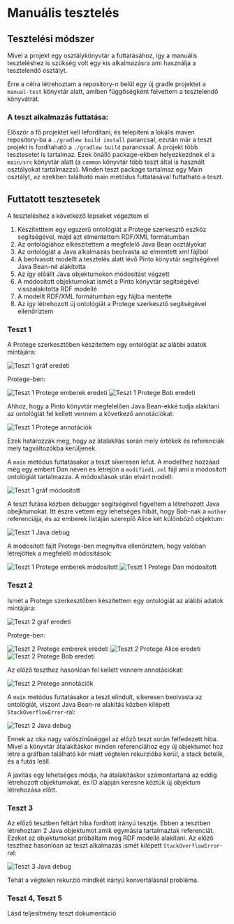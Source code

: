 # Manuális tesztelés
## Tesztelési módszer
Mivel a projekt egy osztálykönyvtár a futtatásához, így a manuális teszteléshez is szükség volt egy kis alkalmazásra ami használja a tesztelendő osztályt.

Erre a célra létrehoztam a repository-n belül egy új gradle projektet a `manual-test` könyvtár alatt, amiben függőségként felvettem a tesztelendő könyvátrat.

### A teszt alkalmazás futtatása:
Először a fő projektet kell lefordítani, és telepíteni a lokális maven repository-ba a `./gradlew build install` parancsal, ezután már a teszt projekt is fordítaható a `./gradlew build` parancssal. A projekt több tesztesetet is tartalmaz. Ezek önálló package-ekben helyezkezdnek el a `main/src` könyvtár alatt (a `common` könyvtár több teszt által is használt osztályokat tartalmazza). Minden teszt package tartalmaz egy Main osztályt, az ezekben található main metódus futtatásával futtatható a teszt.

## Futtatott tesztesetek
A teszteléshez a következő lépseket végeztem el
1. Készítetttem egy egszerű ontológiát a Protege szerkesztő eszköz segítségével, majd azt elmentettem RDF/XML formátumban
1. Az ontológiához elkészítettem a megfelelő Java Bean osztályokat
1. Az ontológiát a Java alkalmazás beolvasta az elmentett xml fájlból
1. A beolvasott modellt a tesztelés alatt lévő Pinto könyvtár segítségével Java Bean-né alakította
1. Az így előállt Java objektumokon módosítást végzett
1. A módosított objektumokat ismét a Pinto könyvtár segítségével visszalakította RDF modellé
1. A modellt RDF/XML formátumban egy fájlba mentette
1. Az így létrehozott új ontológiát a Protege szerkesztő segítségével ellenőriztem

### Teszt 1
A Protege szerkesztőben készítettem egy ontológiát az alábbi adatok mintájára:

![Teszt 1 gráf eredeti](../manual-test/images/original.png)

Protege-ben:

![Teszt 1 Protege emberek eredeti](../manual-test/images/original_people.PNG)
![Teszt 1 Protege Bob eredeti](../manual-test/images/original_bob.PNG)

Ahhoz, hogy a Pinto könyvtár megfelelően Java Bean-ekké tudja alakítani az ontológiát fel kellett vennem a következő annotációkat:

![Teszt 1 Protege annotációk](../manual-test/images/annotations.PNG)
 
Ezek határozzák meg, hogy az átalakíŧás során mely értékek és referenciák mely tagváltozókba kerüljenek.
 
A `main` metódus futtatásakor a teszt sikeresen lefut. A modellhez hozzáad még egy embert Dan néven és létrejön a `modified1.xml` fájl ami a módosított ontológiát tartalmazza. A módosítások után elvárt modell:

![Teszt 1 gráf módosított](../manual-test/images/modified.png)

A teszt futása közben debugger segítségével figyeltem a létrehozott Java obejktumokat. Itt észre vettem egy lehetséges hibát, hogy Bob-nak a `mother` referenciája, és az emberek listáján szereplő Alice két különböző objektum:

![Teszt 1 Java debug](../manual-test/images/debug.png)

A módosított fájlt Protege-ben megnyitva ellenőriztem, hogy valóban létrejöttek a megfelelő módosítások:

![Teszt 1 Protege emberek módosított](../manual-test/images/modified_people.PNG)
![Teszt 1 Protege Dan módosított](../manual-test/images/modified_dan.PNG)

### Teszt 2
Ismét a Protege szerkesztőben készítettem egy ontológiát az alábbi adatok mintájára:

![Teszt 2 gráf eredeti](../manual-test/images/friends_original.png)

Protege-ben:

![Teszt 2 Protege emberek eredeti](../manual-test/images/friends_people.PNG)
![Teszt 2 Protege Alice eredeti](../manual-test/images/friends_alice.PNG)
![Teszt 2 Protege Bob eredeti](../manual-test/images/friends_bob.PNG)

Az előző teszthez hasonlóan fel kellett vennem annotációkat:

![Teszt 2 Protege annotációk](../manual-test/images/friends_annotations.PNG)

A `main` metódus futtatásakor a teszt elindult, sikeresen beolvasta az ontológiát, viszont Java Bean-re alakítás közben kilépett `StackOverflowError`-ral:

![Teszt 2 Java debug](../manual-test/images/friends_debug.png)

Ennek az oka nagy valószínűséggel az előző teszt során felfedezett hiba. Mivel a könyvtár átalakításkor minden referenciához egy új objektumot hoz létre a gráfban található kör miatt végtelen rekurzióba kerül, a stack betelik, és a futás leáll.

A javítás egy lehetséges módja, ha átalakításkor számontartaná az eddig létrehozott objektumokat, és ID alapján keresne köztük új objektum létrehozása előtt.

### Teszt 3
Az előző tesztben feltárt hiba fordított irányú tesztje. Ebben a tesztben létrehoztam 2 Java objektumot amik egymásra tartalmaztak referenciát. Ezeket az objektumokat próbáltam meg RDF modellé alakítani. Az előző teszthez hasonlóan az teszt alkalmazás ismét kilépett `StackOverflowError`-ral:

![Teszt 3 Java debug](../manual-test/images/test3_debug.png)

Tehát a végtelen rekurzió mindkét irányú konvertálásnál probléma.

### Teszt 4, Teszt 5
Lásd teljesítmény teszt dokumentáció